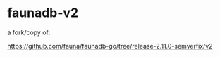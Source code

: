 # faunadb-v2

a fork/copy of:

https://github.com/fauna/faunadb-go/tree/release-2.11.0-semverfix/v2

